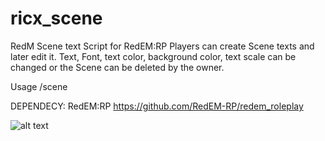 # ricx_scene
RedM Scene text Script for RedEM:RP
Players can create Scene texts and later edit it. Text, Font, text color, background color, text scale can be changed or the Scene can be deleted by the owner.

Usage /scene

DEPENDECY: RedEM:RP https://github.com/RedEM-RP/redem_roleplay

![alt text](https://media.discordapp.net/attachments/875250807606501378/877542831676354590/unknown.png?width=1202&height=676)
